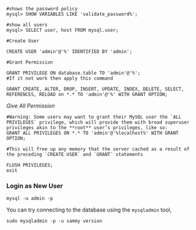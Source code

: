 
``` mysql
#shows the password policy
mysql> SHOW VARIABLES LIKE 'validate_password%';

#show all users
mysql> SELECT user, host FROM mysql.user;

#Create User 

CREATE USER 'admin'@'%' IDENTIFIED BY 'admin';

#Grant Permission

GRANT PRIVILEGE ON database.table TO 'admin'@'%';
#If it not work then apply this command

GRANT CREATE, ALTER, DROP, INSERT, UPDATE, INDEX, DELETE, SELECT, REFERENCES, RELOAD on *.* TO 'admin'@'%' WITH GRANT OPTION;
```


*Give All Permission*
```mysql
#Warning: Some users may want to grant their MySQL user the `ALL PRIVILEGES` privilege, which will provide them with broad superuser privileges akin to the **root** user’s privileges, like so:
GRANT ALL PRIVILEGES ON *.* TO 'admin'@'%localhost%' WITH GRANT OPTION;
```

```mysql
#This will free up any memory that the server cached as a result of the preceding `CREATE USER` and `GRANT` statements

FLUSH PRIVILEGES;
exit
```

### Login as New User

```mysql
mysql -u admin -p
```

You can try connecting to the database using the `mysqladmin` tool,
```mysql
sudo mysqladmin -p -u sammy version
```
